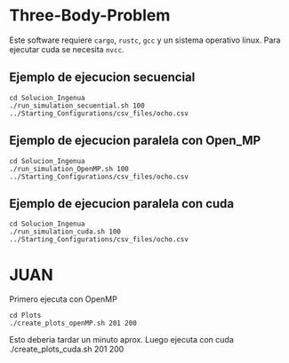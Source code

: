 # Three-Body-Problem
Este software requiere `cargo`, `rustc`, `gcc` y un sistema operativo linux.
Para ejecutar cuda se necesita `nvcc`.

## Ejemplo de ejecucion secuencial
    cd Solucion_Ingenua
    ./run_simulation_secuential.sh 100 ../Starting_Configurations/csv_files/ocho.csv

## Ejemplo de ejecucion paralela con Open_MP
    cd Solucion_Ingenua
    ./run_simulation_OpenMP.sh 100 ../Starting_Configurations/csv_files/ocho.csv

## Ejemplo de ejecucion paralela con cuda
    cd Solucion_Ingenua
    ./run_simulation_cuda.sh 100 ../Starting_Configurations/csv_files/ocho.csv

# JUAN
Primero ejecuta con OpenMP

    cd Plots
    ./create_plots_openMP.sh 201 200

Esto deberia tardar un minuto aprox. Luego ejecuta con cuda
    ./create_plots_cuda.sh 201 200



